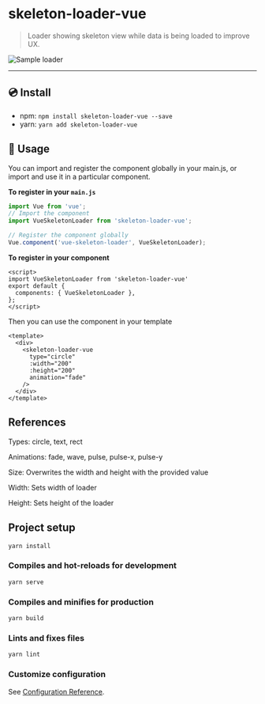 # skeleton-loader-vue

> Loader showing skeleton view while data is being loaded to improve UX.

![Sample loader](https://res.cloudinary.com/ibnabubakre/image/upload/v1594505356/loader.gif)

---

## :cd: Install

* npm: `npm install skeleton-loader-vue --save`
* yarn: `yarn add skeleton-loader-vue`

## :rocket: Usage
You can import and register the component globally in your main.js, or import and use it in a particular component.

**To register in your `main.js`**
```javascript
import Vue from 'vue';
// Import the component
import VueSkeletonLoader from 'skeleton-loader-vue';

// Register the component globally
Vue.component('vue-skeleton-loader', VueSkeletonLoader);
```

**To register in your component**
```vue
<script>
import VueSkeletonLoader from 'skeleton-loader-vue'
export default {
  components: { VueSkeletonLoader },
};
</script>
```

Then you can use the component in your template

```vue
<template>
  <div>
    <skeleton-loader-vue
      type="circle"
      :width="200"
      :height="200"
      animation="fade"
    />
  </div>
</template>
```

## References

Types: circle, text, rect

Animations: fade, wave, pulse, pulse-x, pulse-y

Size: Overwrites the width and height with the provided value

Width: Sets width of loader

Height: Sets height of the loader

## Project setup

```shell
yarn install
```

### Compiles and hot-reloads for development

```shell
yarn serve
```

### Compiles and minifies for production

```shell
yarn build
```

### Lints and fixes files

```shell
yarn lint
```

### Customize configuration

See [Configuration Reference](https://cli.vuejs.org/config/).

